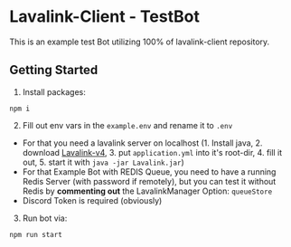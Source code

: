 # Lavalink-Client - __TestBot__

This is an example test Bot utilizing 100% of lavalink-client repository.

## Getting Started

1. Install packages:

```
npm i
```

2. Fill out env vars in the `example.env` and rename it to `.env`
  - For that you need a lavalink server on localhost (1. Install java, 2. download [Lavalink-v4](https://github.com/lavalink-devs/Lavalink/releases), 3. put `application.yml` into it's root-dir, 4. fill it out, 5. start it with `java -jar Lavalink.jar`)
  - For that Example Bot with REDIS Queue, you need to have a running Redis Server (with password if remotely), but you can test it without Redis by __commenting out__ the LavalinkManager Option: `queueStore`
  - Discord Token is required (obviously)

3. Run bot via:

```
npm run start
```